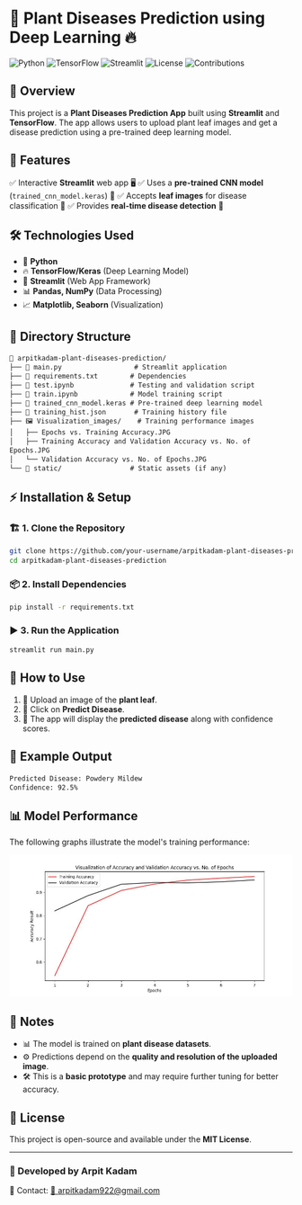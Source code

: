 # 🌿 Plant Diseases Prediction using Deep Learning 🔥

![Python](https://img.shields.io/badge/Python-3.8+-blue.svg) ![TensorFlow](https://img.shields.io/badge/TensorFlow-2.0+-orange.svg) ![Streamlit](https://img.shields.io/badge/Streamlit-Framework-red.svg) ![License](https://img.shields.io/badge/License-MIT-green.svg) ![Contributions](https://img.shields.io/badge/Contributions-Welcome-brightgreen.svg)

## 🌟 Overview
This project is a **Plant Diseases Prediction App** built using **Streamlit** and **TensorFlow**. The app allows users to upload plant leaf images and get a disease prediction using a pre-trained deep learning model.

## 🚀 Features
✅ Interactive **Streamlit** web app 🖥️
✅ Uses a **pre-trained CNN model** (`trained_cnn_model.keras`) 🧠
✅ Accepts **leaf images** for disease classification 🌱
✅ Provides **real-time disease detection** 🏥

## 🛠️ Technologies Used
- 🐍 **Python**
- 🔥 **TensorFlow/Keras** (Deep Learning Model)
- 🎨 **Streamlit** (Web App Framework)
- 📊 **Pandas, NumPy** (Data Processing)
- 📈 **Matplotlib, Seaborn** (Visualization)

## 📂 Directory Structure
```
📁 arpitkadam-plant-diseases-prediction/
├── 📝 main.py                  # Streamlit application
├── 📜 requirements.txt        # Dependencies
├── 🧪 test.ipynb              # Testing and validation script
├── 🎯 train.ipynb             # Model training script
├── 🤖 trained_cnn_model.keras # Pre-trained deep learning model
├── 📄 training_hist.json       # Training history file
├── 🖼️ Visualization_images/    # Training performance images
│   ├── Epochs vs. Training Accuracy.JPG
│   ├── Training Accuracy and Validation Accuracy vs. No. of Epochs.JPG
│   └── Validation Accuracy vs. No. of Epochs.JPG
└── 📂 static/                 # Static assets (if any)
```

## ⚡ Installation & Setup

### 🏗️ 1. Clone the Repository
```bash
git clone https://github.com/your-username/arpitkadam-plant-diseases-prediction.git
cd arpitkadam-plant-diseases-prediction
```

### 📦 2. Install Dependencies
```bash
pip install -r requirements.txt
```

### ▶️ 3. Run the Application
```bash
streamlit run main.py
```

## 🎯 How to Use
1. 📸 Upload an image of the **plant leaf**.
2. 🎯 Click on **Predict Disease**.
3. 📢 The app will display the **predicted disease** along with confidence scores.

## 🔢 Example Output
```
Predicted Disease: Powdery Mildew
Confidence: 92.5%
```

## 📊 Model Performance
The following graphs illustrate the model's training performance:

![Training Accuracy](https://github.com/ArpitKadam/Plant-Diseases-Prediction/blob/main/Visualization_images/Training%20Accuracy%20and%20Validation%20Accuracy%20vs.%20No.%20of%20Epochs.JPG)

## 🔖 Notes
- 📊 The model is trained on **plant disease datasets**.
- ⚙️ Predictions depend on the **quality and resolution of the uploaded image**.
- 🛠️ This is a **basic prototype** and may require further tuning for better accuracy.

## 📜 License
This project is open-source and available under the **MIT License**.

---
### 🚀 Developed by **Arpit Kadam**
📧 Contact: [📩 arpitkadam922@gmail.com](mailto:arpitkadam922@gmail.com)

